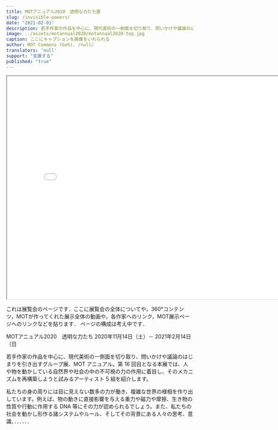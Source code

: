 ```yaml
---
title: MOTアニュアル2020　透明な力たち展
slug: /invisible-powers/
date: "2021-02-01"
description: 若手作家の作品を中心に、現代美術の一側面を切り取り、問いかけや議論のはじまりを引き出すグループ展、MOT アニュアル。第 16 回目となる本展では、人や物を動かしている自然界や社会の中の不可視の力の作用に着目し、そのメカニズムを再構築しようと試みるアーティスト 5 組を紹介します。
image: ../assets/motannual2020/motannual2020-top.jpg
caption: ここにキャプションを画像をいれられる
author: MOT Commons (Goh), /null/
translators: 'null'
support: "支援する"
published: "true"
---
```


<div>
<iframe src="/spatial-media/invisible-powers/index.html" title="dummy" width="800px" height="600px"></iframe>
</div>

これは展覧会のページです．ここに展覧会の全体についてや，360°コンテンツ，MOTが作ってくれた展示全体の動画や，各作家へのリンク，MOT展示ページへのリンクなどを貼ります．
ページの構成は考え中です．


MOTアニュアル2020　透明な力たち
2020年11月14日（土）－ 2021年2月14日（日

若手作家の作品を中心に、現代美術の一側面を切り取り、問いかけや議論のはじまりを引き出すグループ展、MOT アニュアル。第 16 回目となる本展では、人や物を動かしている自然界や社会の中の不可視の力の作用に着目し、そのメカニズムを再構築しようと試みるアーティスト 5 組を紹介します。

私たちの身の周りには目に見えない数多の力が働き、複雑な世界の様相を作り出しています。例えば、物の動きに直接影響を与える重力や磁力や摩擦、生き物の性質や行動に作用する DNA 等にその力が認められるでしょう。また、私たちの社会を動かし形作る諸システムやルール、そしてその背景にある人々の思考、意識、．．．．．．


